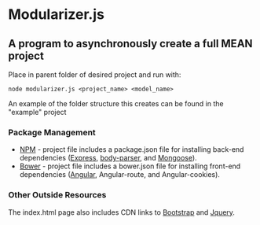 # Modularizer.js

## A program to asynchronously create a full MEAN project

Place in parent folder of desired project and run with:
```
node modularizer.js <project_name> <model_name>
```
An example of the folder structure this creates can be found in the "example" project

### Package Management
* [NPM](https://www.npmjs.com/) - project file includes a package.json file for installing back-end dependencies ([Express](https://expressjs.com/), [body-parser](https://github.com/expressjs/body-parser), and [Mongoose](http://mongoosejs.com/)).
* [Bower](https://bower.io/) - project file includes a bower.json file for installing front-end dependencies ([Angular](https://angularjs.org/), Angular-route, and Angular-cookies).

### Other Outside Resources

The index.html page also includes CDN links to [Bootstrap](http://getbootstrap.com/) and [Jquery](https://jquery.com/).
